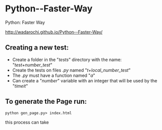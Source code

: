 Python--Faster-Way
==================

Python: Faster Way

http://wadarochi.github.io/Python--Faster-Way/


Creating a new test: 
--------------------

* Create a folder in the "_tests_" directory with the name: "_test+number_test_" 
* Create the tests on files _.py_ named "_t+local_number_test_" 
* The _.py_ must have a function named "_a_" 
* Can create a "_number_" variable with an integer that will be used by the "_timeit_" 

To generate the Page run:
-------------------------
```
python gen_page.py> index.html 
```
this process can take
